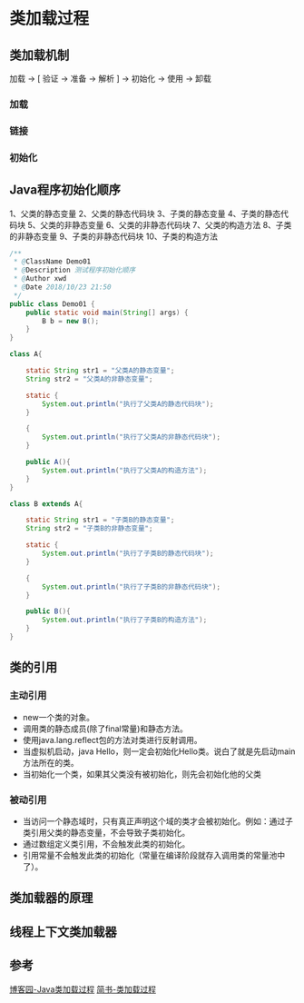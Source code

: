 # 类加载过程

## 类加载机制

加载 -> [ 验证 -> 准备 -> 解析 ] -> 初始化 -> 使用 -> 卸载

### 加载

### 链接

### 初始化

## Java程序初始化顺序

1、父类的静态变量
2、父类的静态代码块
3、子类的静态变量
4、子类的静态代码块
5、父类的非静态变量
6、父类的非静态代码块
7、父类的构造方法
8、子类的非静态变量
9、子类的非静态代码块
10、子类的构造方法

```java
/**
 * @ClassName Demo01
 * @Description 测试程序初始化顺序
 * @Author xwd
 * @Date 2018/10/23 21:50
 */
public class Demo01 {
    public static void main(String[] args) {
        B b = new B();
    }
}

class A{

    static String str1 = "父类A的静态变量";
    String str2 = "父类A的非静态变量";

    static {
        System.out.println("执行了父类A的静态代码块");
    }

    {
        System.out.println("执行了父类A的非静态代码块");
    }

    public A(){
        System.out.println("执行了父类A的构造方法");
    }
}

class B extends A{

    static String str1 = "子类B的静态变量";
    String str2 = "子类B的非静态变量";

    static {
        System.out.println("执行了子类B的静态代码块");
    }

    {
        System.out.println("执行了子类B的非静态代码块");
    }

    public B(){
        System.out.println("执行了子类B的构造方法");
    }
}
```

## 类的引用

### 主动引用

- new一个类的对象。
- 调用类的静态成员(除了final常量)和静态方法。
- 使用java.lang.reflect包的方法对类进行反射调用。
- 当虚拟机启动，java Hello，则一定会初始化Hello类。说白了就是先启动main方法所在的类。
- 当初始化一个类，如果其父类没有被初始化，则先会初始化他的父类

### 被动引用

- 当访问一个静态域时，只有真正声明这个域的类才会被初始化。例如：通过子类引用父类的静态变量，不会导致子类初始化。
- 通过数组定义类引用，不会触发此类的初始化。
- 引用常量不会触发此类的初始化（常量在编译阶段就存入调用类的常量池中了）。

## 类加载器的原理

## 线程上下文类加载器

## 参考

[博客园-Java类加载过程](https://www.jianshu.com/p/dd39654231e0)
[简书-类加载过程](https://www.jianshu.com/p/dd39654231e0)